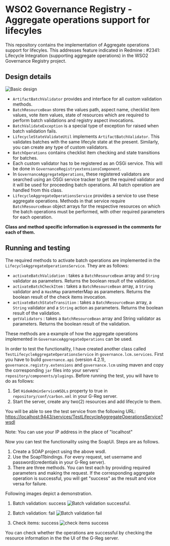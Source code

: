 WSO2 Governance Registry - Aggregate operations support for lifecyles
======================================================================

This repository contains the implementation of Aggregate operations support for lifecyles. This addresses feature indicated in Redmine : #2341: Lifecycle Integration (supporting aggregate operations) in the WSO2 Governance Registry project.

## Design details

![Basic design](  https://docs.google.com/drawings/d/1OBcYUIYWQCTWqfmOpEr9c6kAAjcM-mysaeX6N0AGkAo/pub?w=1327&h=746)


* `ArtifactBatchValidator` provides and interface for all custom validation methods. 
* `BatchResourceBean` stores the values path, aspect name, checklist item values, vote item values, state of resources which are required to perform batch validations and registry aspect invocations.
* `BatchValidateException` is a special type of exception for raised when batch validation fails.
* `LifecycleStateValidateUtil` implements `ArtifactBatchValidator`. This validates batches with the same lifecyle state at the present. Similarly, you can create any type of custom validators.
* `BatchOperations` contains checklist item checking and state transitions for batches. 
* Each custom validator has to be registered as an OSGi service. This will be done in `GovernanceRegistryextensionsComponent`. 
* In `GovernanceAggregateOperations`, these registered validators are searched using an OSGi service tracker to get the required validator and it will be used for proceeding batch operations. All batch operation are handled from this class.
* `LifecycleAggregateOperationsService` provides a service to use these aggregate operations. Methods in that service require `BatchResourceBean` object arrays for the respective resources on which the batch operations must be performed, with other required parameters for each operation.

**Class and method specific information is expressed in the comments for each of them.**

## Running and testing

The required methods to activate batch operations are implemented in the `LifecycleAggregateOperationsService`. They are as follows:

* `activateBatchValidation` : takes a `BatchResourceBean` array and `String` validator as parameters. Returns the boolean result of the validation.
* `activateBatchCheckItem` : takes a `BatchResourceBean` array, a `String` validator and a `HashMap` parameterMap as parameters. Returns the boolean result of the check items invocation.
* `activateBatchStateTransition` : takes a `BatchResourceBean` array, a `String` validator and a `String` action as parameters. Returns the boolean result of the validation.
* `getValidators` : takes a `BatchResourceBean` array and String validator as parameters. Returns the boolean result of the validation.

These methods are a example of how the aggregate operations implemented in `GovernanceAggregateOperations` can be used.

In order to test the functionality, I have created another class called `TestLifecycleAggregateOperationsService` in `governance.lcm.services`. First you have to build `governance.api` (version 4.2.1), `governance.registry.extensions` and `governance.lcm` using maven and copy the corresponding `jar` files into your servers' `repository/components/plugings`. Before running the test, you will have to do as follows:

1. Set `HideAdminServiceWSDLs` property to true in `repository/conf/carbon.xml` in your G-Reg server.
2. Start the server, create any two(2) resources and add lifecycle to them.

You will be able to see the test service from the following URL:
[https://localhost:9443/services/TestLifecycleAggregateOperationsService?wsdl](https://localhost:9443/services/TestLifecycleAggregateOperationsService?wsdl)

Note: You can use your IP address in the place of "localhost"

Now you can test the functionality using the SoapUI. Steps are as follows. 

1. Create a SOAP project using the above wsdl.
2. Use the Soap11bindings. For every request, set username and password(credentials in your G-Reg server).
3. There are three methods. You can test each by providing required parameters and making the request. If the corresponding aggregate operation is successful, you will get "success" as the result and vice versa for failure.

Following images depict a demonstration.

1. Batch validation: success
![Batch validation successful.](https://docs.google.com/drawings/d/1W0_wSS_GRjCxny7Xt3mZBWm3YGahEhEHbb2z4gKThG0/pub?w=960&h=720)

2. Batch validation: fail
![Batch validation fail](https://docs.google.com/drawings/d/129LkoZhqLPBjs7EzrbLGEEDdazbOr0euIa5jtrUiJDk/pub?w=960&h=720)

3. Check items: success
![check items success](https://docs.google.com/drawings/d/1MgQn-JYlhbvfnsCv0_WdvKFhG4UUotPfwCzSUHOPcJU/pub?w=960&h=720)

You can check whether the operations are successful by checking the resource information in the the UI of the G-Reg server.
